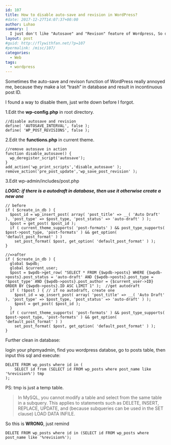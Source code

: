 ```yaml
---
id: 107
title: How to disable auto-save and revision in WordPress?
#date: 2017-12-27T14:07:37+00:00
author: Luhao
summary: |
  I just don't like "Autosave" and "Revison" feature of Wordpress, So do you? Let's kick them out of our website!
layout: post
#guid: http://flywithfan.net/?p=107
#permalink: /misc/107/
categories:
  - Web
tags:
  - wordpress
---
```

Sometimes the auto-save and revison function of WordPress really annoyed me, because they make a lot &#8220;trash&#8221; in database and result in incontinuous post ID.

I found a way to disable them, just write down before I forgot.

1.Edit the **wp-config.php** in root directory.

<pre class="line-numbers prism-highlight" data-start="1"><code class="language-php">//disable autosave and revision
define( 'AUTOSAVE_INTERVAL', false );
define( 'WP_POST_REVISIONS', false );
</code></pre>

2.Edit the **functions.php** in current theme.

<pre class="line-numbers prism-highlight" data-start="1"><code class="language-php">//remove autosave in action
function disable_autosave() {
  wp_deregister_script('autosave');
}
add_action('wp_print_scripts','disable_autosave' );
remove_action('pre_post_update','wp_save_post_revision' );
</code></pre>

3.Edit wp-admin/includes/post.php
  
**_LOGIC: if there is a autodraft in database, then use it otherwise create a new one_**

<pre class="line-numbers prism-highlight" data-start="1"><code class="language-php">// before
if ( $create_in_db ) {
  $post_id = wp_insert_post( array( 'post_title' =&gt; __( 'Auto Draft' ), 'post_type' =&gt; $post_type, 'post_status' =&gt; 'auto-draft' ) );
  $post = get_post( $post_id );
  if ( current_theme_supports( 'post-formats' ) && post_type_supports( $post-&gt;post_type, 'post-formats' ) && get_option( 'default_post_format' ) )
    set_post_format( $post, get_option( 'default_post_format' ) );
}

//=&gt;after
if ( $create_in_db ) {
  global $wpdb;
  global $current_user;
  $post = $wpdb-&gt;get_row( "SELECT * FROM {$wpdb-&gt;posts} WHERE {$wpdb-&gt;posts}.post_status = 'auto-draft' AND {$wpdb-&gt;posts}.post_type = '$post_type' AND {$wpdb-&gt;posts}.post_author = {$current_user-&gt;ID} ORDER BY {$wpdb-&gt;posts}.ID ASC LIMIT 1" );  //get autodraft
  if ( !$post ) { // if no autodraft, create one
    $post_id = wp_insert_post( array( 'post_title' =&gt; __( 'Auto Draft' ), 'post_type' =&gt; $post_type, 'post_status' =&gt; 'auto-draft' ) );
    $post = get_post( $post_id );
  }
  if ( current_theme_supports( 'post-formats' ) && post_type_supports( $post-&gt;post_type, 'post-formats' ) && get_option( 'default_post_format' ) )
    set_post_format( $post, get_option( 'default_post_format' ) );
}
</code></pre>

Further clean in database:
  
login your phpmyadmin, find you wordpress databse, go to posts table, then input this sql and execute:

<pre class="line-numbers prism-highlight" data-start="1"><code class="language-sql">DELETE FROM wp_posts where id in (
    SELECT id from (SELECT id FROM wp_posts where post_name like '%revision%') tmp
);
</code></pre>

PS: tmp is just a temp table.

> In MySQL, you cannot modify a table and select from the same table in a subquery. This applies to statements such as DELETE, INSERT, REPLACE, UPDATE, and (because subqueries can be used in the SET clause) LOAD DATA INFILE. 

So this is **WRONG**, just remind

<pre class="line-numbers prism-highlight" data-start="1"><code class="language-sql">DELETE FROM wp_posts where id in (SELECT id FROM wp_posts where post_name like '%revision%');
</code></pre>